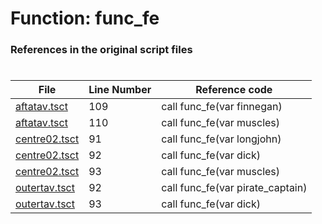# Function: func_fe
### References in the original script files

#

| File | Line Number | Reference code |
| --- | --- | --- |
| [aftatav.tsct](../../../out/aftatav.tsct#L109) | 109 | call func_fe(var finnegan) |
| [aftatav.tsct](../../../out/aftatav.tsct#L110) | 110 | call func_fe(var muscles) |
| [centre02.tsct](../../../out/centre02.tsct#L91) | 91 | call func_fe(var longjohn) |
| [centre02.tsct](../../../out/centre02.tsct#L92) | 92 | call func_fe(var dick) |
| [centre02.tsct](../../../out/centre02.tsct#L93) | 93 | call func_fe(var muscles) |
| [outertav.tsct](../../../out/outertav.tsct#L92) | 92 | call func_fe(var pirate_captain) |
| [outertav.tsct](../../../out/outertav.tsct#L93) | 93 | call func_fe(var dick) |

